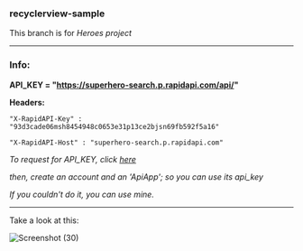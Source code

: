 ### recyclerview-sample
This branch is for *Heroes project*

---
### Info:

**API_KEY = "https://superhero-search.p.rapidapi.com/api/"**

**Headers:**

    "X-RapidAPI-Key" : "93d3cade06msh8454948c0653e31p13ce2bjsn69fb592f5a16"
    
    "X-RapidAPI-Host" : "superhero-search.p.rapidapi.com"


*To request for API_KEY, click [here](https://rapidapi.com/jakash1997/api/superhero-search/)*

*then, create an account and an 'ApiApp'; so you can use its api_key*

*If you couldn't do it, you can use mine.*

---

Take a look at this:

![Screenshot (30)](https://user-images.githubusercontent.com/92860582/235137628-64c8ff2c-3764-4547-95bd-3eaebc7defab.png)


